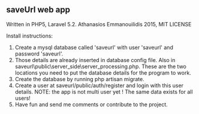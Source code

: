 ## saveUrl web app
Written in PHP5, Laravel 5.2.
Athanasios Emmanouilidis 2015, MIT LICENSE

Install instructions:

1. Create a mysql database called 'saveurl' with user 'saveurl' and password 'saveurl'.
2. Those details are already inserted in database config file. Also in saveurl\public\server_side\server_processing.php. These are the two locations you need to put the database details for the program to work.
3. Create the database by running php artisan migrate. 
4. Create a user at saveurl/public/auth/register and login with this user details. NOTE: the app is not multi user yet ! The same data exists for all users!
5. Have fun and send me comments or contribute to the project.

